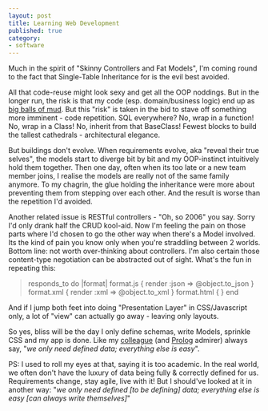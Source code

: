 ```yaml
---
layout: post
title: Learning Web Development
published: true
category:
- software
---
```

Much in the spirit of "Skinny Controllers and Fat Models", I'm coming round to the fact that Single-Table Inheritance for is the evil best avoided.

All that code-reuse might look sexy and get all the OOP noddings. But in the longer run, the risk is that my code (esp. domain/business logic) end up as [big balls of mud](http://www.laputan.org/mud/). But this "risk" is taken in the bid to stave off something more imminent - code repetition. SQL everywhere? No, wrap in a function! No, wrap in a Class! No, inherit from that BaseClass! Fewest blocks to build the tallest cathedrals - architectural elegance.

But buildings don't evolve. When requirements evolve, aka "reveal their true selves", the models start to diverge bit by bit and my OOP-instinct intuitively hold them together. Then one day, often when its too late or a new team member joins, I realise the models are really not of the same family anymore. To my chagrin, the glue holding the inheritance were more about preventing them from stepping over each other. And the result is worse than the repetition I'd avoided.

Another related issue is RESTful controllers - "Oh, so 2006" you say. Sorry I'd only drank half the CRUD kool-aid. Now I'm feeling the pain on those parts where I'd chosen to go the other way when there's a Model involved. Its the kind of pain you know only when you're straddling between 2 worlds. Bottom line: not worth over-thinking about controllers. I'm also certain those content-type negotiation can be abstracted out of sight. What's the fun in repeating this:

> responds\_to do |format|
>  format.js { render :json =\> @object.to\_json }
>  format.xml { render :xml =\> @object.to\_xml }
>  format.html { }
> end

And if I jump both feet into doing "Presentation Layer" in CSS/Javascript only, a lot of "view" can actually go away - leaving only layouts.

So yes, bliss will be the day I only define schemas, write Models, sprinkle CSS and my app is done. Like my [colleague](http://khigia.wordpress.com/) (and [Prolog](http://en.wikipedia.org/wiki/Prolog) admirer) always say, "_we only need defined data; everything else is easy_".

PS: I used to roll my eyes at that, saying it is too academic. In the real world, we often don't have the luxury of data being fully & correctly defined for us. Requirements change, stay agile, live with it! But I should've looked at it in another way: "_we only need defined [to be defining] data; everything else is easy [can always write themselves]_"

